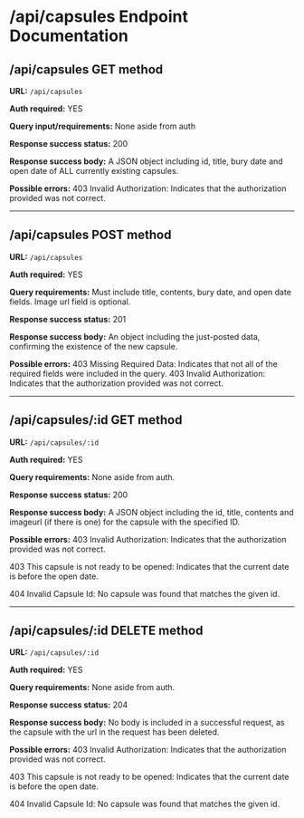 <h1>/api/capsules Endpoint Documentation</h1>

<h2>/api/capsules GET method</h2>

**URL:** `/api/capsules`

**Auth required:** YES

**Query input/requirements:** None aside from auth

**Response success status:** 200

**Response success body:** A JSON object including id, title, bury date and open date of ALL currently existing capsules.

**Possible errors:**
403 Invalid Authorization: Indicates that the authorization provided was not correct.

<hr>

<h2>/api/capsules POST method</h2>

**URL:** `/api/capsules`

**Auth required:** YES

**Query requirements:** Must include title, contents, bury date, and open date fields. Image url field is optional.

**Response success status:** 201

**Response success body:** An object including the just-posted data, confirming the existence of the new capsule.

**Possible errors:**
403 Missing Required Data: Indicates that not all of the required fields were included in the query.
403 Invalid Authorization: Indicates that the authorization provided was not correct.

<hr>

<h2>/api/capsules/:id GET method</h2>

**URL:** `/api/capsules/:id`

**Auth required:** YES

**Query requirements:** None aside from auth.

**Response success status:** 200

**Response success body:** A JSON object including the id, title, contents and imageurl (if there is one) for the capsule with the specified ID.

**Possible errors:**
403 Invalid Authorization: Indicates that the authorization provided was not correct.

403 This capsule is not ready to be opened: Indicates that the current date is before the open date.

404 Invalid Capsule Id: No capsule was found that matches the given id.

<hr>

<h2>/api/capsules/:id DELETE method</h2>

**URL:** `/api/capsules/:id`

**Auth required:** YES

**Query requirements:** None aside from auth.

**Response success status:** 204

**Response success body:** No body is included in a successful request, as the capsule with the url in the request has been deleted.

**Possible errors:**
403 Invalid Authorization: Indicates that the authorization provided was not correct.

403 This capsule is not ready to be opened: Indicates that the current date is before the open date.

404 Invalid Capsule Id: No capsule was found that matches the given id.
